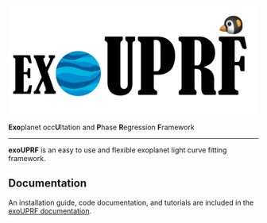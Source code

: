 <p align="center">
  <img width = "600" src="./docs/figures/logo.png"/>
</p>

**Exo**planet occ**U**ltation and **P**hase **R**egression **F**ramework
___


**exoUPRF** is an easy to use and flexible exoplanet light curve fitting framework.

## Documentation
An installation guide, code documentation, and tutorials are included in the [exoUPRF documentation](https://exouprf.readthedocs.io/en/latest/index.html).
